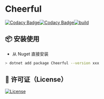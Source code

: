# Cheerful

[![Codacy Badge](https://app.codacy.com/project/badge/Grade/cb4c3666ba334586b9b6345e99fe0587)](https://www.codacy.com/gh/wuxinheng/Cheerful/dashboard?utm_source=github.com&amp;utm_medium=referral&amp;utm_content=wuxinheng/Cheerful&amp;utm_campaign=Badge_Grade)[![Codacy Badge](https://app.codacy.com/project/badge/Coverage/f9b399fc416a406280836c87ded11b49)](https://www.codacy.com/gh/wuxinheng/Cheerful/dashboard?utm_source=github.com&utm_medium=referral&utm_content=wuxinheng/Cheerful&utm_campaign=Badge_Coverage)[![build](https://github.com/wuxinheng/Cheerful/actions/workflows/build.yml/badge.svg)](https://github.com/wuxinheng/Cheerful/actions/workflows/build.yml)



## 📦 安装使用

- 从 Nuget 直接安装
```bash
> dotnet add package Cheerful --version xxx
```



## :newspaper: 许可证（License）
[![License](https://img.shields.io/github/license/wuxinheng/Cheerful)](https://github.com/wuxinheng/Cheerful/blob/master/LICENSE.txt)